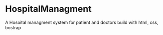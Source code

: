 # HospitalManagment
A Hosoital managment system for patient and doctors build with html, css, bostrap
